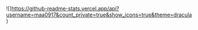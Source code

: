![]https://github-readme-stats.vercel.app/api?username=maa0917&count_private=true&show_icons=true&theme=dracula)
